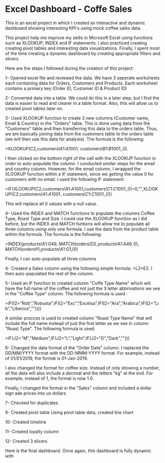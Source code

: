 # Excel Dashboard - Coffe Sales

This is an excel project in which I created an interactive and dynamic dashboard showing interesting KPI's using mock coffee sales data.

This project help me improve my skills in Microsoft Excel using functions such as XLOOKUP, INDEX and IF statements. I also practiced creating creating pivot tables and interesting data visualizations. Finally, I spent most of the time creating a dynamic dashboard by creating appropriate filters and slicers. 


Here are the steps I followed during the creation of this project:

1- Opened excel file and reviewed the data. We have 3 seperate worksheets each containing data for Orders, Customers and Products. Each 
   worksheet contains a primary key (Order ID, Customer ID & Product ID)

2- Converted data into a table. We could do this in a later step, but I find the data is easier to read and clearer in a table format. 
   Also, this will allow us to created pivot tables later on. 

3- Used XLOOKUP function to create 3 new columns (Customer name, Email & Country) in the "Orders" table. This is done using data from the 
   "Customers" table and then transferring this data to the orders table. Thus, we are basically joining data from the customers table to 
   the orders table (we will then use this data for analysis). The formula is the following: 
   
   =XLOOKUP(C2,customers!$A$1:$A$1001, customers!$B$1:$B$1001,,0). 
   
   I then clicked on the bottom right of the cell with the XLOOKUP function in order to auto-populate the column. I conducted similar 
   steps for the email and country column. However, for the email column, I wrapped the XLOOKUP function within a IF statement, since we 
   getting the value 0 for customers with no email. I used the following IF statement: 
  
   =IF(XLOOKUP(C2,customers!$A$1:$A$1001,customers!$C$1:$C$1001,,0)=0,"",XLOOKUP(C2,customers!$A$1:$A$1001, customers!$C$1:$C$1001,,0)) 
 
   This will replace all 0 values with a null value.

4- Used the INDEX and MATCH functions to populate the columns Coffee Type, Roast Type and Size. I could use the XLOOKUP function as 
   I did before, but the INDEX and MATCH funtions will allow me to populate all three columns using only one formula. I use the data from 
   the product table within the formula. The formula is the following: 
  
   =INDEX(products!$A$1:$G$49, MATCH(orders!$D2,products!$A$1:$A$49,0), MATCH(orders!I$1,products!$A$1:$G$1,0))

   Finally, I can auto-populate all three columns

4- Created a Sales column using the following simple formula: =L2*E2. I then auto-populated the rest of the column. 

5- Used an IF function to created column "Coffe Type Name" which will have the full name of the coffee and not just the 3 letter 
   abbrivations we see in the "Coffee Type" column. The following formula is used : 

   =IF(I2="Rob","Robusta",IF(I2="Exc","Excelsa",IF(I2="Ara","Arabica",IF(I2="Lib","Liberica",""))))

   A similar procces is used to created column "Roast Type Name" that will include the full name instead of just the first letter as we 
   see in column "Roast Type". The following formula is used: 

   =IF(J2="M","Medium",IF(J2="L","Light",IF(J2="D","Dark","")))

6- Changed the data format of the "Order Date" column. I replaced the DD/MM/YYYY format with the DD-MMM-YYYY format. For example, instead 
   of 01/01/2019, the format is 01-Jan-2019.   
   
   I also changed the format for coffee size. Instead of only showing a number, all the data will also include a decimal and the letters 
   "kg" at the end. For example, instead of 1, the format is now 1.0.
  
   Finally, I changed the format in the "Sales" column and included a dollar sign ade prices into us dollars

7- Checked for duplicates

9- Created pivot table      Using pivot table data, created line chart

10- Created timeline 

11- Created loyalty column

12- Created 3 slicers


Here is the final dashboard. Once again, this dashboard is fully dynamic with 
